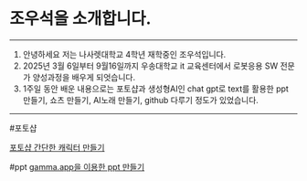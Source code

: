 # 조우석을 소개합니다.

***
1. 안녕하세요 저는 나사렛대학교 4학년 재학중인 조우석입니다.
2. 2025년 3월 6일부터 9월16일까지 우송대학교 it 교육센터에서 로봇응용 SW 전문가 양성과정을 배우게 되엇습니다.
3. 1주일 동안 배운 내용으로는 포토샵과 생성형AI인 chat gpt로 text를 활용한 ppt 만들기, 쇼츠 만들기, AI노래 만들기, github 다루기 정도가 있었습니다.
***

#포토샵

[포토샵 간단한 캐릭터 만들기](https://github.com/user-attachments/assets/b09adfc1-b941-46c0-9735-cd00f19c3c91)

#ppt
[gamma.app을 이용한 ppt 만들기](https://band.us/band/97542809/post/11)
